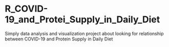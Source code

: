 # R_COVID-19_and_Protei_Supply_in_Daily_Diet
Simply data analysis and visualization project about looking for relationship between COVID-19 and Protein Supply in Daily Diet
